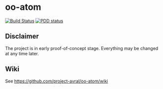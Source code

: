 # oo-atom

[![Build Status](https://img.shields.io/travis/project-avral/oo-atom/master.svg)](https://travis-ci.org/project-avral/oo-atom)
[![PDD status](http://www.0pdd.com/svg?name=project-avral/oo-atom)](http://www.0pdd.com/p?name=project-avral/oo-atom)

## Disclaimer
The project is in early proof-of-concept stage. Everything may be changed at any time later.

## Wiki
See https://github.com/project-avral/oo-atom/wiki
